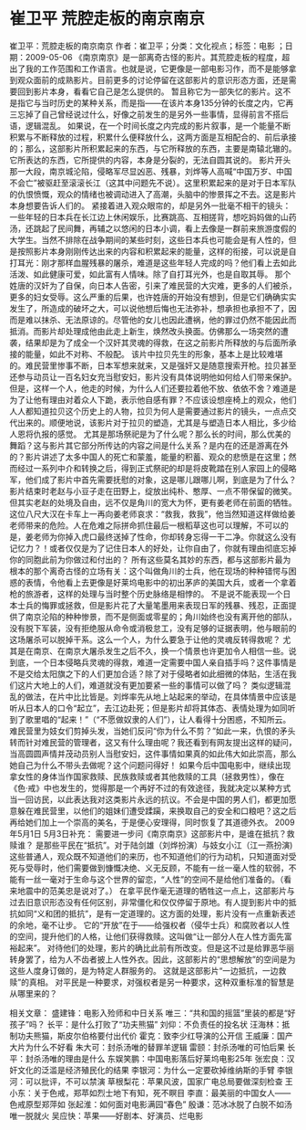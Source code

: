 # 崔卫平  荒腔走板的南京南京

崔卫平：荒腔走板的南京南京
作者：崔卫平；分类：文化视点；标签：电影 ；日期：2009-05-06
《南京南京》是一部离奇古怪的影片。其荒腔走板的程度，超出了我的工作范围和工作语言。也就是说，它更像是一部电影习作，而不是能够拿到观众面前的成熟影片。目前更多的讨论停留在这部影片的意识形态方面，还是需要回到影片本身，看看它自己是怎么提供的。
暂且称它为一部失忆的影片。这不是指它与当时历史的某种关系，而是指——在该片本身135分钟的长度之内，它再三忘掉了自己曾经说过什么，好像之前发生的是另外一些事情，显得前言不搭后语，逻辑混乱。
如果说，在一个时间长度之内完成的影片叙事，是一个能量不断积累与不断释放的过程，积累什么便释放什么，这两方面是互相配合的、前后承接的；那么，这部影片所积累起来的东西，与它所释放的东西，主要是南辕北辙的。它所表达的东西，它所提供的内容，本身是分裂的，无法自圆其说的。
影片开头那一大段，南京城沦陷，侵略军尽显凶恶、残暴，刘烨等人高喊“中国万岁、中国不会亡”被驱赶至滚滚长江（这其中问题先不说）。这里积累起来的是对于日本军队的仇恨愤慨，观众的情绪也被调动进入了高潮，头脑中的惨景挥之不去。这是影片本身想要告诉人们的。
紧接着进入观众眼帘的，却是另外一批毫不相干的镜头：一些年轻的日本兵在长江边上休闲娱乐，比赛跳高、互相搓背，想吃妈妈做的山药汤，还跳起了民间舞，再辅之以悠闲的日本小调，看上去像是一群前来旅游度假的大学生。当然不排除在战争期间的某些时刻，这些日本兵也可能会是有人性的，但是按照影片本身刚刚传达出来的内容和积累起来的能量，这样的衔接，可以说是自打耳光：刚才那样血腥残暴的屠杀，难道是这些年轻人完成的吗？他们看上去如此活泼、如此健康可爱，如此富有人情味。除了自打耳光外，也是自取其辱。
那个姓唐的汉奸为了自保，向日本人告密，引来了难民营的大灾难，更多的人们被杀，更多的妇女受辱。这么严重的后果，也许姓唐的开始没有想到，但是它们确确实实发生了，所造成的破坏之大，可以说他想后悔也无法弥补，想承担也承担不了，因而是难以抹杀、无法原谅的。尽管他的女儿也因此遭祸，他的罪过仍然不能因此而抵消。而影片却处理成他由此走上新生，焕然改头换面。仿佛那么一场突然的遭袭，结果却是为了成全一个汉奸其灵魂的得救，在这之前影片所释放的与后面所承接的能量，如此不对称、不般配。
该片中拉贝先生的形象，基本上是比较难堪的。难民营里惨事不断，日本军想来就来，又是强奸又是随意搜索开枪。拉贝甚至还参与动员让一百名妇女充当慰安妇，影片没有具体说明他如何给人们带来保护。但是，这样一个人，他走的时候，为什么人们还要拉着他不放、依依不舍？难道是为了让他有理由对着众人下跪，表示他自感有罪？不应该设想座椅上的观众，他们人人都知道拉贝这个历史上的人物，拉贝为何人是需要通过影片的镜头，一点点交代出来的。顺便地说，该影片对于拉贝的塑造，尤其是与塑造日本人相比，多少给人恩将仇报的感觉。
尤其是那场祭祀是为了什么呢？那么长的时间，那么优美的舞蹈？这与影片其它部分所传达的内容之间是什么关系？是内在的还是游离在外的？影片讲述了太多中国人的死亡和蒙羞，能量的积蓄、观众的悲愤是在这里；然而经过一系列中介和转换之后，得到正式祭祀的却是将皮靴踏在别人家园上的侵略军，他们成了影片中首先需要抚慰的对象，这是哪儿跟哪儿啊，到底是为了什么？
影片结束时老赵与小豆子走在田野上，绽放出纯朴、憨厚、一点不带保留的微笑。但其实老赵的处境及自由，远不仅是角川的宽大为怀，更有姜老师在前面的牺牲。这位八尺大汉在卡车上一再向姜老师哀求：“救我，救我”，他当然知道这样做给姜老师带来的危险。人在危难之际拼命抓住最后一根稻草这也可以理解，不可以的是，姜老师为你掉入虎口最终送掉了性命，你却转身忘得一干二净。你就这么没有记忆力？！或者仅仅是为了记住日本人的好处，让你自由了，你就有理由彻底忘掉你的同胞此前为你做过和付出的？
所有这些莫名其妙的东西，都与这部影片最为根本的那个离奇古怪的立场有关：这个叫做角川的士兵，他在现场的种种错愕与困惑的表情，令他看上去更像是好莱坞电影中的初出茅庐的美国大兵，或者一个拿着枪的旅游者，这样的处理与当时整个历史脉络是相悖的。
不是说不能表现一个日本士兵的悔罪或拯救，但是影片花了大量笔墨用来表现日军的残暴、残忍，正面提供了南京沦陷的种种惨景，而不是侧面或零星的；角川始终也没有离开他的部队，没有脱下军装，没有拒绝服从命令或消极怠工，没有足够的证据表明，他与眼前的这场屠杀可以脱掉干系。这么一个人，为什么要急于让他的灵魂反转得救呢？
尤其是在南京、在南京大屠杀发生之后不久，换一个情景也许更加令人相信一些。说到底，一个日本侵略兵灵魂的得救，难道一定需要中国人亲自插手吗？这件事情是不是交给太阳旗之下的人们更加合适？除了对于侵略者如此细微的体贴，生活在我们这片大地上的人们，难道就没有更加要紧一些的事情可以做了吗？
类似逻辑混乱的做法，在片中比比皆是。刘烨率先从地上站起来的举动，在具体情景中应该是听从日本人的口令“起立”，去江边赴死；但是影片却将其体态、表情处理为如同听到了歌里唱的“起来！”（“不愿做奴隶的人们”），让人看得十分困惑，不知所云。难民营里为妓女们剪掉头发，当她们反问“你为什么不剪？”如此一来，仇恨的矛头转而针对难民营的管理者，这又有什么理由呢？我还看到有网友提出这样的疑问，当高圆圆声情并茂动员别人当慰安妇，这件事情如果真的如此伟大如此崇高，那么她自己为什么不带头去做呢？这个问题问得好！
如果今后中国电影中，继续出现拿女性的身体当作国家救赎、民族救赎或者其他救赎的工具（拯救男性），像在《色·戒》中也发生的，觉得那是一个再好不过的有效途径，我就决定以某种方式当一回访民，以此表达我对这类影片永远的抗议。不会是中国的男人们，都更加愿意躲在难民营里，以他们的姐妹们遭受蹂躏，来换取自己的安全和口粮吧？这之后再给她们加上一个崇高的美名，于是便心安理得，同时恢复了其道德外衣。
2009年5月1日
5月3日补充：
需要进一步问《南京南京》这部影片中，是谁在抵抗？救赎谁？
是那些平民在“抵抗”。对于陆剑雄（刘烨扮演）与妓女小江（江一燕扮演)这些普通人，观众既不知道他们的来历，也不知道他们的行为动机，只知道面对受死与受辱时，他们需要做到慷慨决绝、义无反顾，不能有一丝一毫人性的软弱，不能有一丝一毫对于生命与这个世界的留恋，“人性”的空间不是给他们准备的。（看来地震中的范美忠是说对了。）
在拿平民作毫无道理的牺牲这一点上，这部影片与过去旧意识形态没有任何区别，非常僵化和仅仅停留于原地。有人提到影片中的抵抗如同“义和团的抵抗”，是有一定道理的。这方面的处理，影片没有一点重新表述的余地，毫不让步。
它的“开放”在于——给强权者（侵华士兵）和腐败者以人性的空间，提升他们的人格，让他们获得救赎。这叫做“让一部分人在人性方面先富裕起来”。
对待他们的处理，影片的确比此前有所改变。但是这不过是给罪恶华丽转身罢了，给为人不齿者披上人性外衣。因此，这部影片的“思想解放”的空间是为这些人度身订做的，是为特定人群服务的。
这就是这部影片“一边抵抗，一边救赎”的真相。
对平民是一种要求，对强权者是另一种要求，这种双重标准的智慧是从哪里来的？

相关文章：
盛建锋：电影入殓师和中日关系
唯三：“共和国的摇篮”里装的都是“好孩子”吗？
长平：是什么打败了“功夫熊猫”
刘仰：不负责任的投名状
汪海林：抵制功夫熊猫，斯皮尔伯格要付出代价
霍克：致李少红导演的公开信
王威廉：国产大片为什么不好看
朱大可：封杀汤唯的替罪羊逻辑
雷颐：封杀汤唯的可怕后果
长平：封杀汤唯的理由是什么
东娱笑鹏：中国电影落后好莱坞电影25年
张宏良：汉奸文化的泛滥是经济殖民化的结果
李银河：为什么一定要砍掉维纳斯的手臂
李银河：可以批评，不可以禁演
草根梨花：苹果风波，国家广电总局要做深刻检查
王小东：关于色戒，郑苹如烈士地下有知，死不瞑目
李直：最美丽的中国女人——色戒原型郑萍如
张起淮：如何面对电影满园“春色”
殷谦：范冰冰脱了白脱不如汤唯一脱就火
吴应快：苹果——好剧本、好演员、烂电影